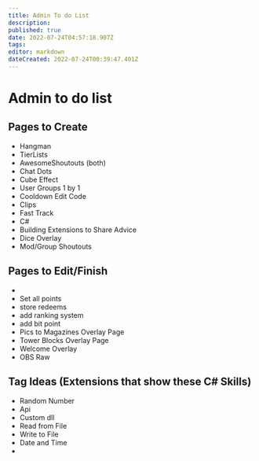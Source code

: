 ```yaml
---
title: Admin To do List
description: 
published: true
date: 2022-07-24T04:57:18.907Z
tags: 
editor: markdown
dateCreated: 2022-07-24T00:39:47.401Z
---
```


# Admin to do list

## Pages to Create
- Hangman
- TierLists
- AwesomeShoutouts (both)
- Chat Dots
- Cube Effect
- User Groups 1 by 1
- Cooldown Edit Code
- Clips
- Fast Track
- C#
- Building Extensions to Share Advice
- Dice Overlay
- Mod/Group Shoutouts




## Pages to Edit/Finish

-
- Set all points
- store redeems
- add ranking system
- add bit point
- Pics to Magazines Overlay Page
- Tower Blocks Overlay Page
- Welcome Overlay
- OBS Raw

## Tag Ideas (Extensions that show these C# Skills)
- Random Number
- Api
- Custom dll
- Read from File
- Write to File
- Date and Time
- 
